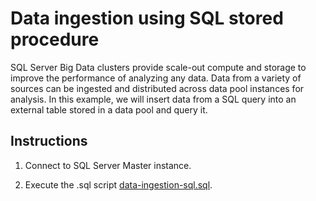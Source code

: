 # Data ingestion using SQL stored procedure

SQL Server Big Data clusters provide scale-out compute and storage to improve the performance of analyzing any data. Data from a variety of sources can be ingested and distributed across data pool instances for analysis. In this example, we will insert data from a SQL query into an external table stored in a data pool and query it.

## Instructions

1. Connect to SQL Server Master instance.

1. Execute the .sql script [data-ingestion-sql.sql](data-ingestion-sql.sql).
